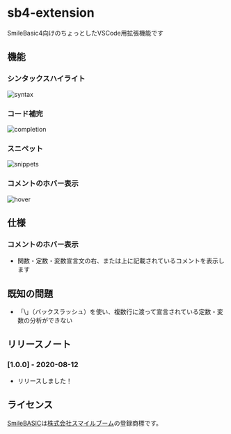 # sb4-extension

SmileBasic4向けのちょっとしたVSCode用拡張機能です

## 機能

### シンタックスハイライト
![syntax](https://user-images.githubusercontent.com/44780846/89897565-308c8f80-dc1a-11ea-88e2-57390b3c9a4f.png)

### コード補完
![completion](https://user-images.githubusercontent.com/44780846/89897597-3edaab80-dc1a-11ea-96d8-45ecc6f848db.gif)

### スニペット
![snippets](https://user-images.githubusercontent.com/44780846/89897643-4b5f0400-dc1a-11ea-88ee-cf85765a45fa.gif)

### コメントのホバー表示
![hover](https://user-images.githubusercontent.com/44780846/89897673-574ac600-dc1a-11ea-9c71-b6a7ddf83c17.gif)

## 仕様
### コメントのホバー表示

- 関数・定数・変数宣言文の右、または上に記載されているコメントを表示します

## 既知の問題

- 「\」（バックスラッシュ）を使い、複数行に渡って宣言されている定数・変数の分析ができない

## リリースノート
### [1.0.0] - 2020-08-12

- リリースしました！

## ライセンス

[SmileBASIC](https://www.petc4.smilebasic.com/)は[株式会社スマイルブーム](https://smileboom.com/)の登録商標です。
